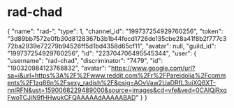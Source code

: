 # rad-chad
{
  "name": "rad-",
  "type": 1,
  "channel_id": "199737254929760256",
  "token": "3d89bb7572e0fb30d8128367b3b1b44fecd1726de135cbe28a41f8b2f777c372ba2939e72279b94526ff5d1bd4358d65cf11",
  "avatar": null,
  "guild_id": "199737254929760256",
  "id": "223704706495545344",
  "user": {
    "username": "rad-chad",
    "discriminator": "7479",
    "id": "190320984123768832",
    "avatar": "https://www.google.com/url?sa=i&url=https%3A%2F%2Fwww.reddit.com%2Fr%2FPareidolia%2Fcomments%2F1zq86n%2Fsexy_radish%2F&psig=AOvVaw2UaDRfL3uiXQ6XT-nnlRFN&ust=1590068229489000&source=images&cd=vfe&ved=0CAIQjRxqFwoTCJiN9fHHwukCFQAAAAAdAAAAABAD"
  }
}
